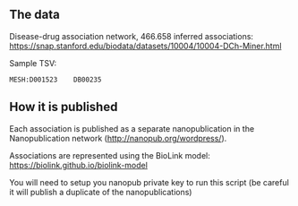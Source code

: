 ## The data

Disease-drug association network, 466.658 inferred associations: https://snap.stanford.edu/biodata/datasets/10004/10004-DCh-Miner.html

Sample TSV:
```
MESH:D001523	DB00235
```

## How it is published

Each association is published as a separate nanopublication in the Nanopublication network (http://nanopub.org/wordpress/). 

Associations are represented using the BioLink model: https://biolink.github.io/biolink-model

You will need to setup you nanopub private key to run this script (be careful it will publish a duplicate of the nanopublications)